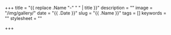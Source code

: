 +++
title = "{{ replace .Name "-" " " | title }}"
description = ""
image = "/img/gallery/"
date = "{{ .Date }}"
slug = "{{ .Name }}"
tags = []
keywords = ""
stylesheet = ""

+++